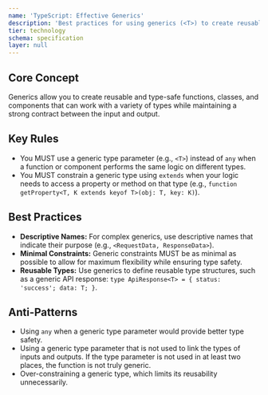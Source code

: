 ```yaml
---
name: 'TypeScript: Effective Generics'
description: 'Best practices for using generics (<T>) to create reusable, type-safe functions, classes, and components.'
tier: technology
schema: specification
layer: null
---
```


## Core Concept

Generics allow you to create reusable and type-safe functions, classes, and components that can work with a variety of types while maintaining a strong contract between the input and output.

## Key Rules

- You MUST use a generic type parameter (e.g., `<T>`) instead of `any` when a function or component performs the same logic on different types.
- You MUST constrain a generic type using `extends` when your logic needs to access a property or method on that type (e.g., `function getProperty<T, K extends keyof T>(obj: T, key: K)`).

## Best Practices

- **Descriptive Names:** For complex generics, use descriptive names that indicate their purpose (e.g., `<RequestData, ResponseData>`).
- **Minimal Constraints:** Generic constraints MUST be as minimal as possible to allow for maximum flexibility while ensuring type safety.
- **Reusable Types:** Use generics to define reusable type structures, such as a generic API response: `type ApiResponse<T> = { status: 'success'; data: T; }`.

## Anti-Patterns

- Using `any` when a generic type parameter would provide better type safety.
- Using a generic type parameter that is not used to link the types of inputs and outputs. If the type parameter is not used in at least two places, the function is not truly generic.
- Over-constraining a generic type, which limits its reusability unnecessarily.
